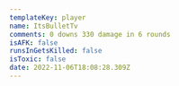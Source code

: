 ```yaml
---
templateKey: player
name: ItsBulletTv
comments: 0 downs 330 damage in 6 rounds
isAFK: false
runsInGetsKilled: false
isToxic: false
date: 2022-11-06T18:08:28.309Z
---
```

